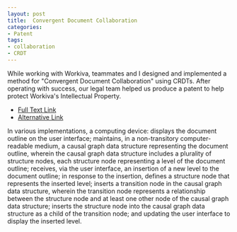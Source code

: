 ```yaml
---
layout: post
title:  Convergent Document Collaboration
categories:
- Patent
tags:
- collaboration
- CRDT
---
```

While working with Workiva, teammates and I designed and implemented a method for "Convergent Document Collaboration" using CRDTs.  After operating with success, our legal team helped us produce a patent to help protect Workiva's Intellectual Property.

* [Full Text Link](https://pdfpiw.uspto.gov/.piw?docid=10325014)
* [Alternative Link](https://patents.justia.com/patent/10325014)

<!--more-->

In various implementations, a computing device: displays the document outline on the user interface; maintains, in a non-transitory computer-readable medium, a causal graph data structure representing the document outline, wherein the causal graph data structure includes a plurality of structure nodes, each structure node representing a level of the document outline; receives, via the user interface, an insertion of a new level to the document outline; in response to the insertion, defines a structure node that represents the inserted level; inserts a transition node in the causal graph data structure, wherein the transition node represents a relationship between the structure node and at least one other node of the causal graph data structure; inserts the structure node into the causal graph data structure as a child of the transition node; and updating the user interface to display the inserted level.
